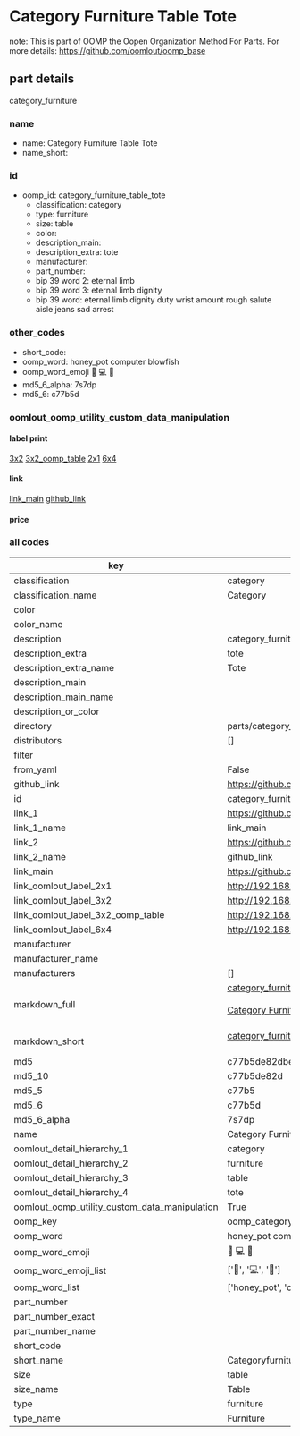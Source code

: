 # Category Furniture Table Tote  

note: This is part of OOMP the Oopen Organization Method For Parts. For more details: https://github.com/oomlout/oomp_base

##  part details



category_furniture

### name
* name: Category Furniture Table Tote
* name_short: 
### id
* oomp_id: category_furniture_table_tote
  * classification: category
  * type: furniture
  * size: table
  * color: 
  * description_main: 
  * description_extra: tote
  * manufacturer: 
  * part_number: 
  * bip 39 word 2: eternal limb
  * bip 39 word 3: eternal limb dignity
  * bip 39 word: eternal limb dignity duty wrist amount rough salute aisle jeans sad arrest

### other_codes
* short_code: 
* oomp_word: honey_pot computer blowfish
* oomp_word_emoji :honey_pot: :computer: :blowfish:
* md5_6_alpha: 7s7dp
* md5_6: c77b5d






### oomlout_oomp_utility_custom_data_manipulation
#### label print
[3x2](http://192.168.1.245:1112/?label=oomp%207s7dp)
[3x2_oomp_table](http://192.168.1.107:1112/?label=oomp%207s7dp)
[2x1](http://192.168.1.242:1112/?label=oomp%207s7dp)
[6x4](http://192.168.1.55:1112/?label=oomp%207s7dp)    

#### link

[link_main](https://github.com/oomlout/oomlout_oomp_current_version_messy/tree/main/parts/category_furniture_table_tote) [github_link](https://github.com/oomlout/oomlout_oomp_part_src/tree/main/parts/category_furniture_table_tote)                             

#### price







### all codes 
| key | value |  
| --- | --- |  
| classification | category |  
| classification_name | Category |  
| color |  |  
| color_name |  |  
| description | category_furniture |  
| description_extra | tote |  
| description_extra_name | Tote |  
| description_main |  |  
| description_main_name |  |  
| description_or_color |   |  
| directory | parts/category_furniture_table_tote |  
| distributors | [] |  
| filter |  |  
| from_yaml | False |  
| github_link | https://github.com/oomlout/oomlout_oomp_part_src/tree/main/parts/category_furniture_table_tote |  
| id | category_furniture_table_tote |  
| link_1 | https://github.com/oomlout/oomlout_oomp_current_version_messy/tree/main/parts/category_furniture_table_tote |  
| link_1_name | link_main |  
| link_2 | https://github.com/oomlout/oomlout_oomp_part_src/tree/main/parts/category_furniture_table_tote |  
| link_2_name | github_link |  
| link_main | https://github.com/oomlout/oomlout_oomp_current_version_messy/tree/main/parts/category_furniture_table_tote |  
| link_oomlout_label_2x1 | http://192.168.1.242:1112/?label=oomp%207s7dp |  
| link_oomlout_label_3x2 | http://192.168.1.245:1112/?label=oomp%207s7dp |  
| link_oomlout_label_3x2_oomp_table | http://192.168.1.107:1112/?label=oomp%207s7dp |  
| link_oomlout_label_6x4 | http://192.168.1.55:1112/?label=oomp%207s7dp |  
| manufacturer |  |  
| manufacturer_name |  |  
| manufacturers | [] |  
| markdown_full | [category_furniture_table_tote](https://github.com/oomlout/oomlout_oomp_current_version_messy/tree/main/parts/category_furniture_table_tote)<br>[](https://github.com/oomlout/oomlout_oomp_current_version_messy/tree/main/parts/category_furniture_table_tote)<br>[Category Furniture Table Tote](https://github.com/oomlout/oomlout_oomp_current_version_messy/tree/main/parts/category_furniture_table_tote)<br><br> |  
| markdown_short | [category_furniture_table_tote](https://github.com/oomlout/oomlout_oomp_current_version_messy/tree/main/parts/category_furniture_table_tote)<br><br> |  
| md5 | c77b5de82dbed788207f34487c20726c |  
| md5_10 | c77b5de82d |  
| md5_5 | c77b5 |  
| md5_6 | c77b5d |  
| md5_6_alpha | 7s7dp |  
| name | Category Furniture Table Tote |  
| oomlout_detail_hierarchy_1 | category |  
| oomlout_detail_hierarchy_2 | furniture |  
| oomlout_detail_hierarchy_3 | table |  
| oomlout_detail_hierarchy_4 | tote |  
| oomlout_oomp_utility_custom_data_manipulation | True |  
| oomp_key | oomp_category_furniture_table_tote |  
| oomp_word | honey_pot computer blowfish |  
| oomp_word_emoji | :honey_pot: :computer: :blowfish: |  
| oomp_word_emoji_list | [':honey_pot:', ':computer:', ':blowfish:'] |  
| oomp_word_list | ['honey_pot', 'computer', 'blowfish'] |  
| part_number |  |  
| part_number_exact |  |  
| part_number_name |  |  
| short_code |  |  
| short_name | Categoryfurniture |  
| size | table |  
| size_name | Table |  
| type | furniture |  
| type_name | Furniture |  

